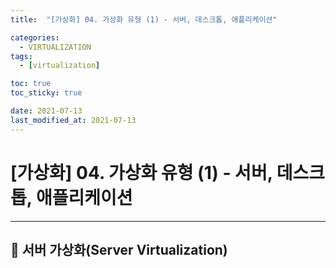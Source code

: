 ```yaml
---
title:  "[가상화] 04. 가상화 유형 (1) - 서버, 데스크톱, 애플리케이션" 

categories:
  - VIRTUALIZATION
tags:
  - [virtualization]

toc: true
toc_sticky: true

date: 2021-07-13
last_modified_at: 2021-07-13
---
```

# [가상화] 04. 가상화 유형 (1) - 서버, 데스크톱, 애플리케이션
---

<style>
table {
    font-size: 12pt;
}
table th:first-of-type {
    width: 5%;
}
table th:nth-of-type(2) {
    width: 15%;
}
table th:nth-of-type(3) {
    width: 50%;
}
table th:nth-of-type(4) {
    width: 30%;
}
</style>

## 🔔 서버 가상화(Server Virtualization)

